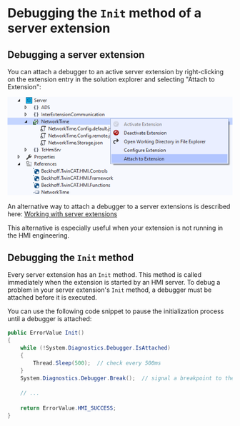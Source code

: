# Debugging the `Init` method of a server extension

## Debugging a server extension

You can attach a debugger to an active server extension by right-clicking on
the extension entry in the solution explorer and selecting "Attach to Extension":

![Debugging](../resources/FirstSteps-AttachToExtension.png "Attach directly to the server extension")

An alternative way to attach a debugger to a server extensions is described here:
[Working with server extensions](../../resources/WorkingWithServerExtensions.md)

This alternative is especially useful when your extension is not running in the HMI engineering.

## Debugging the `Init` method

Every server extension has an `Init` method. This method is called immediately
when the extension is started by an HMI server.
To debug a problem in your server extension's `Init` method, a debugger must be
attached before it is executed.

You can use the following code snippet to pause the initialization process
until a debugger is attached:

```c#
public ErrorValue Init()
{
    while (!System.Diagnostics.Debugger.IsAttached)
    {
        Thread.Sleep(500);  // check every 500ms
    }
    System.Diagnostics.Debugger.Break();  // signal a breakpoint to the attached debugger

    // ...

    return ErrorValue.HMI_SUCCESS;
}
```
